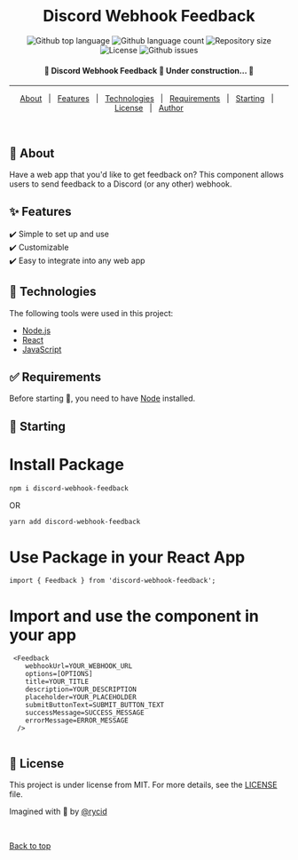 <div align="center" id="top">
  &#xa0;

  <!-- <a href="https://discordwebhookfeedback.netlify.app">Demo</a> -->
</div>

<h1 align="center">Discord Webhook Feedback</h1>

<p align="center">
  <img alt="Github top language" src="https://img.shields.io/github/languages/top/rycid/discord-webhook-feedback?color=56BEB8">

  <img alt="Github language count" src="https://img.shields.io/github/languages/count/rycid/discord-webhook-feedback?color=56BEB8">

  <img alt="Repository size" src="https://img.shields.io/github/repo-size/rycid/discord-webhook-feedback?color=56BEB8">

  <img alt="License" src="https://img.shields.io/github/license/rycid/discord-webhook-feedback">

  <img alt="Github issues" src="https://img.shields.io/github/issues/rycid/discord-webhook-feedback?color=56BEB8" />

  <!-- <img alt="Github downloads" src="https://img.shields.io/github/downloads/rycid/discord-webhook-feedback/total?color=56BEB8" /> -->

  <!-- <img alt="Github downloads" src="https://img.shields.io/github/downloads/rycid/discord-webhook-feedback/latest/total?color=56BEB8" /> -->

  <!-- <img alt="NPM Downloads" src="https://img.shields.io/npm/dt/discord-webhook-feedback"> -->

</p>

<!-- Status -->

<h4 align="center"> 
	🚧  Discord Webhook Feedback 🚀 Under construction...  🚧
</h4> 

<hr>

<p align="center">
  <a href="#dart-about">About</a> &#xa0; | &#xa0; 
  <a href="#sparkles-features">Features</a> &#xa0; | &#xa0;
  <a href="#rocket-technologies">Technologies</a> &#xa0; | &#xa0;
  <a href="#white_check_mark-requirements">Requirements</a> &#xa0; | &#xa0;
  <a href="#checkered_flag-starting">Starting</a> &#xa0; | &#xa0;
  <a href="#memo-license">License</a> &#xa0; | &#xa0;
  <a href="https://github.com/rycid" target="_blank">Author</a>
</p>

<br>

## :dart: About ##

Have a web app that you'd like to get feedback on? This component allows users to send feedback to a Discord (or any other) webhook.

## :sparkles: Features ##

:heavy_check_mark: Simple to set up and use\
:heavy_check_mark: Customizable\
:heavy_check_mark: Easy to integrate into any web app

## :rocket: Technologies ##

The following tools were used in this project:

- [Node.js](https://nodejs.org/en/)
- [React](https://reactjs.org/)
- [JavaScript](https://developer.mozilla.org/en-US/docs/Web/JavaScript)

## :white_check_mark: Requirements ##

Before starting :checkered_flag:, you need to have [Node](https://nodejs.org/en/) installed.

## :checkered_flag: Starting ##


# Install Package
```bash
npm i discord-webhook-feedback
```
OR

```bash
yarn add discord-webhook-feedback
```
# Use Package in your React App
```
import { Feedback } from 'discord-webhook-feedback';
```

# Import and use the component in your app
```
 <Feedback 
    webhookUrl=YOUR_WEBHOOK_URL
    options=[OPTIONS]
    title=YOUR_TITLE
    description=YOUR_DESCRIPTION
    placeholder=YOUR_PLACEHOLDER
    submitButtonText=SUBMIT_BUTTON_TEXT
    successMessage=SUCCESS_MESSAGE
    errorMessage=ERROR_MESSAGE
  />
  
```

## :memo: License ##

This project is under license from MIT. For more details, see the [LICENSE](LICENSE.md) file.


Imagined with :milky_way: by <a href="https://github.com/rycid" target="_blank">@rycid</a>

&#xa0;

<a href="#top">Back to top</a>
